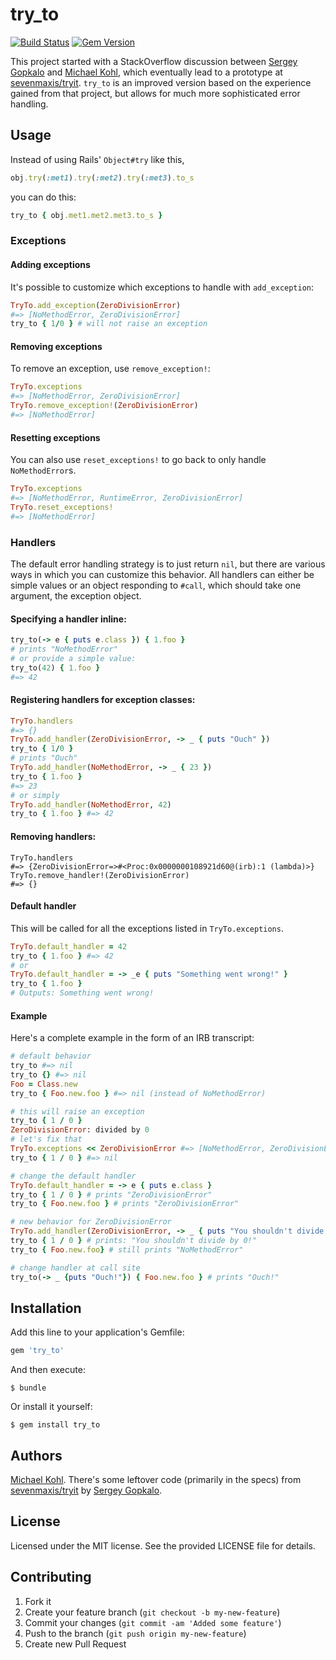 # try_to

[![Build Status](https://travis-ci.org/citizen428/try_to.svg)](https://travis-ci.org/citizen428/methodfinder)
[![Gem Version](https://img.shields.io/gem/v/try_to.svg)](https://rubygems.org/gems/methodfinder)

This project started with a StackOverflow discussion between [Sergey Gopkalo](https://github.com/sevenmaxis/) and [Michael Kohl](https://github.com/citizen428),
which eventually lead to a prototype at [sevenmaxis/tryit](https://github.com/sevenmaxis/tryit).
`try_to` is an improved version based on the experience gained from that project,
but allows for much more sophisticated error handling.

## Usage

Instead of using Rails' `Object#try` like this,

```ruby
obj.try(:met1).try(:met2).try(:met3).to_s
```

you can do this:

```ruby
try_to { obj.met1.met2.met3.to_s }
```

### Exceptions

#### Adding exceptions

It's possible to customize which exceptions to handle with `add_exception`:

```ruby
TryTo.add_exception(ZeroDivisionError)
#=> [NoMethodError, ZeroDivisionError]
try_to { 1/0 } # will not raise an exception
```

#### Removing exceptions

To remove an exception, use `remove_exception!`:

```ruby
TryTo.exceptions
#=> [NoMethodError, ZeroDivisionError]
TryTo.remove_exception!(ZeroDivisionError)
#=> [NoMethodError]
```

#### Resetting exceptions

You can also use `reset_exceptions!` to go back to only handle `NoMethodError`s.

```ruby
TryTo.exceptions
#=> [NoMethodError, RuntimeError, ZeroDivisionError]
TryTo.reset_exceptions!
#=> [NoMethodError]
```

### Handlers

The default error handling strategy is to just return `nil`, but there are various
ways in which you can customize this behavior. All handlers can either be simple
values or an object responding to `#call`, which should take one argument, the
exception object.

#### Specifying a handler inline:

```ruby
try_to(-> e { puts e.class }) { 1.foo }
# prints "NoMethodError"
# or provide a simple value:
try_to(42) { 1.foo }
#=> 42
```

#### Registering handlers for exception classes:

```ruby
TryTo.handlers
#=> {}
TryTo.add_handler(ZeroDivisionError, -> _ { puts "Ouch" })
try_to { 1/0 }
# prints "Ouch"
TryTo.add_handler(NoMethodError, -> _ { 23 })
try_to { 1.foo }
#=> 23
# or simply
TryTo.add_handler(NoMethodError, 42)
try_to { 1.foo } #=> 42
```

#### Removing handlers:

    TryTo.handlers
    #=> {ZeroDivisionError=>#<Proc:0x0000000108921d60@(irb):1 (lambda)>}
    TryTo.remove_handler!(ZeroDivisionError)
    #=> {}

#### Default handler

This will be called for all the exceptions listed in `TryTo.exceptions`.

```ruby
TryTo.default_handler = 42
try_to { 1.foo } #=> 42
# or
TryTo.default_handler = -> _e { puts "Something went wrong!" }
try_to { 1.foo }
# Outputs: Something went wrong!
```

#### Example

Here's a complete example in the form of an IRB transcript:

```ruby
# default behavior
try_to #=> nil
try_to {} #=> nil
Foo = Class.new
try_to { Foo.new.foo } #=> nil (instead of NoMethodError)

# this will raise an exception
try_to { 1 / 0 }
ZeroDivisionError: divided by 0
# let's fix that
TryTo.exceptions << ZeroDivisionError #=> [NoMethodError, ZeroDivisionError]
try_to { 1 / 0 } #=> nil

# change the default handler
TryTo.default_handler = -> e { puts e.class }
try_to { 1 / 0 } # prints "ZeroDivisionError"
try_to { Foo.new.foo } # prints "ZeroDivisionError"

# new behavior for ZeroDivisionError
TryTo.add_handler(ZeroDivisionError, -> _ { puts "You shouldn't divide by 0!"})
try_to { 1 / 0 } # prints: "You shouldn't divide by 0!"
try_to { Foo.new.foo} # still prints "NoMethodError"

# change handler at call site
try_to(-> _ {puts "Ouch!"}) { Foo.new.foo } # prints "Ouch!"
```

## Installation

Add this line to your application's Gemfile:

```ruby
gem 'try_to'
```

And then execute:

```shell
$ bundle
```

Or install it yourself:

```shell
$ gem install try_to
```

## Authors

[Michael Kohl](https://github.com/citizen428). There's some leftover code (primarily in the specs) from [sevenmaxis/tryit](https://github.com/sevenmaxis/tryit) by [Sergey Gopkalo](https://github.com/sevenmaxis/).

## License

Licensed under the MIT license. See the provided LICENSE file for details.

## Contributing

1.  Fork it
2.  Create your feature branch (`git checkout -b my-new-feature`)
3.  Commit your changes (`git commit -am 'Added some feature'`)
4.  Push to the branch (`git push origin my-new-feature`)
5.  Create new Pull Request

